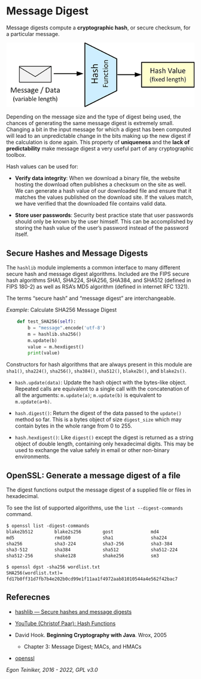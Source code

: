 # Message Digest 

Message digests compute a **cryptographic hash**, or secure checksum, for a particular message.

![Message Digest](MessageDigest.png)

Depending on the message size and the type of digest being used, the chances of generating the same message digest is extremely small.
Changing a bit in the input message for which a digest has been computed will lead to an unpredictable 
change in the bits making up the new digest if the calculation is done again.
This property of **uniqueness** and the **lack of predictability** make message digest a very useful part 
of any cryptographic toolbox.

Hash values can be used for:
* **Verify data integrity**: 
  When we download a binary file, the website hosting the download often publishes a checksum 
  on the site as well. We can generate a hash value of our downloaded file and ensure that it 
  matches the values published on the download site. If the values match, we have verified that 
  the downloaded file contains valid data.

* **Store user passwords**: 
  Security best practice state that user passwords should only be known by the user himself. 
  This can be accomplished by storing the hash value of the user’s password instead of the 
  password itself.



## Secure Hashes and Message Digests
The `hashlib` module implements a common interface to many different secure hash and message digest algorithms. Included are the FIPS secure hash algorithms SHA1, SHA224, SHA256, SHA384, and SHA512 (defined in FIPS 180-2) as well as RSA’s MD5 algorithm (defined in internet RFC 1321).

The terms “secure hash” and “message digest” are interchangeable.

_Example_: Calculate SHA256 Message Digest
```Python
    def test_SHA256(self):
        b = "message".encode('utf-8')
        m = hashlib.sha256()
        m.update(b)
        value = m.hexdigest()
        print(value)
```

Constructors for hash algorithms that are always present in this module are `sha1()`, `sha224()`, `sha256()`, `sha384()`, `sha512()`, `blake2b()`, and `blake2s()`. 

* `hash.update(data)`: Update the hash object with the bytes-like object. 
   Repeated calls are equivalent to a single call with the concatenation of all the arguments: `m.update(a)`; `m.update(b)` is equivalent to `m.update(a+b)`.

* `hash.digest()`: Return the digest of the data passed to the `update()` method so far. 
    This is a bytes object of size `digest_size` which may contain bytes in the whole range from 0 to 255.

* `hash.hexdigest()`: Like `digest()` except the digest is returned as a string object of double length, containing only hexadecimal digits. This may be used to exchange the value safely in email or other non-binary environments.


## OpenSSL: Generate a message digest of a file
The digest functions output the message digest of a supplied file or files in hexadecimal.

To see the list of supported algorithms, use the `list --digest-commands` command.
```
$ openssl list -digest-commands
blake2b512        blake2s256        gost              md4               
md5               rmd160            sha1              sha224            
sha256            sha3-224          sha3-256          sha3-384          
sha3-512          sha384            sha512            sha512-224        
sha512-256        shake128          shake256          sm3   
```

```
$ openssl dgst -sha256 wordlist.txt 
SHA256(wordlist.txt)= fd17b0ff31d7fb7b4e202b0cd99e1f11aa1f4972aab81010544a4e562f42bac7
```

## Referecnes

* [hashlib — Secure hashes and message digests](https://docs.python.org/3/library/hashlib.html) 

* [YouTube (Christof Paar): Hash Functions](https://youtu.be/tLkHk__-M6Q)

* David Hook. **Beginning Cryptography with Java**. Wrox, 2005
    * Chapter 3: Message Digest; MACs, and HMACs

* [openssl](https://www.openssl.org/docs/man1.1.1/man1/openssl.html)

*Egon Teiniker, 2016 - 2022, GPL v3.0* 